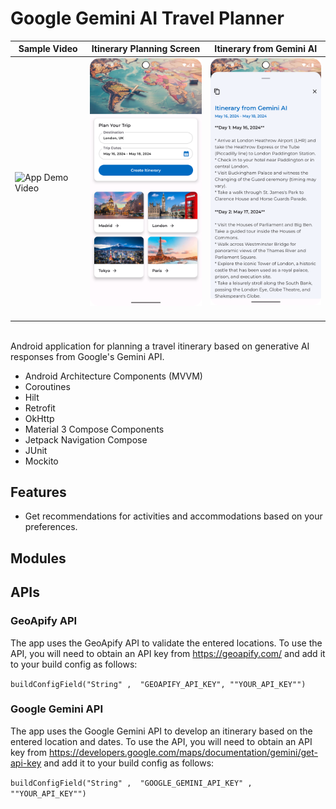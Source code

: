 # Google Gemini AI Travel Planner

| Sample Video                                                                               | Itinerary Planning Screen                                                                      | Itinerary from Gemini AI                                                                       |
|--------------------------------------------------------------------------------------------|------------------------------------------------------------------------------------------------|------------------------------------------------------------------------------------------------|
| <img src="./readme-assets/readme_vid.gif" alt="App Demo Video" width="240"/> &nbsp; &nbsp; | <img src="./readme-assets/readme_pic_2.png" alt="App Screenshot 2" width="240"/> &nbsp; &nbsp; | <img src="./readme-assets/readme_pic_3.png" alt="App Screenshot 3" width="240"/> &nbsp; &nbsp; |

<br>
Android application for planning a travel itinerary based on generative AI responses from Google's Gemini API.

* Android Architecture Components (MVVM)
* Coroutines
* Hilt
* Retrofit
* OkHttp
* Material 3 Compose Components
* Jetpack Navigation Compose
* JUnit
* Mockito

## Features

* Get recommendations for activities and accommodations based on your preferences.

## Modules

## APIs

### GeoApify API

The app uses the GeoApify API to validate the entered locations. To use the API, you will need to obtain an API key from https://geoapify.com/ and add it to your build config as follows:

`buildConfigField("String" ,  "GEOAPIFY_API_KEY", ""YOUR_API_KEY"")`

### Google Gemini API

The app uses the Google Gemini API to develop an itinerary based on the entered location and dates. To use the API, you will need to obtain an API key from https://developers.google.com/maps/documentation/gemini/get-api-key and add it to your build config as follows:

`buildConfigField("String" ,  "GOOGLE_GEMINI_API_KEY" ,  ""YOUR_API_KEY"")`